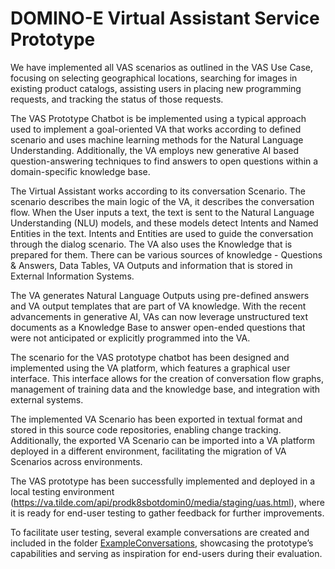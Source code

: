 # DOMINO-E Virtual Assistant Service Prototype

We have implemented all VAS scenarios as outlined in the VAS Use Case, focusing on selecting geographical locations, searching for images in existing product catalogs, assisting users in placing new programming requests, and tracking the status of those requests.

The VAS Prototype Chatbot is be implemented using a typical approach used to implement a goal-oriented VA that works according to defined scenario and uses machine learning methods for the Natural Language Understanding. Additionally, the VA employs new generative AI based question-answering techniques to find answers to open questions within a domain-specific knowledge base.

The Virtual Assistant works according to its conversation Scenario. The scenario describes the main logic of the VA, it describes the conversation flow. When the User inputs a text, the text is sent to the Natural Language Understanding (NLU) models, and these models detect Intents and Named Entities in the text. Intents and Entities are used to guide the conversation through the dialog scenario. The VA also uses the Knowledge that is prepared for them. There can be various sources of knowledge - Questions & Answers, Data Tables, VA Outputs and information that is stored in External Information Systems. 

The VA generates Natural Language Outputs using pre-defined answers and VA output templates that are part of VA knowledge. With the recent advancements in generative AI, VAs can now leverage unstructured text documents as a Knowledge Base to answer open-ended questions that were not anticipated or explicitly programmed into the VA. 

The scenario for the VAS prototype chatbot has been designed and implemented using the VA platform, which features a graphical user interface. This interface allows for the creation of conversation flow graphs, management of training data and the knowledge base, and integration with external systems.

The implemented VA Scenario has been exported in textual format and stored in this source code repositories, enabling change tracking. Additionally, the exported VA Scenario can be imported into a VA platform deployed in a different environment, facilitating the migration of VA Scenarios across environments.

The VAS prototype has been successfully implemented and deployed in a local testing environment (https://va.tilde.com/api/prodk8sbotdomin0/media/staging/uas.html), where it is ready for end-user testing to gather feedback for further improvements. 

To facilitate user testing, several example conversations are created and included in the folder [ExampleConversations](ExampleConversations/README.md), showcasing the prototype’s capabilities and serving as inspiration for end-users during their evaluation.